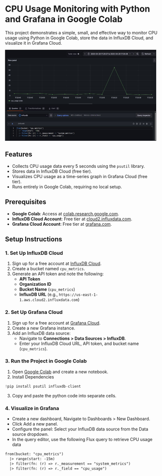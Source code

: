 # CPU Usage Monitoring with Python and Grafana in Google Colab

This project demonstrates a simple, small, and effective way to monitor CPU usage using Python in Google Colab, store the data in InfluxDB Cloud, and visualize it in Grafana Cloud.

<img src="https://github.com/PlayfulDevBit/Grafana-influx/blob/main/Grafana.jpg" alt="Grafana" width="500" height="300">

## Features
- Collects CPU usage data every 5 seconds using the `psutil` library.
- Stores data in InfluxDB Cloud (free tier).
- Visualizes CPU usage as a time-series graph in Grafana Cloud (free tier).
- Runs entirely in Google Colab, requiring no local setup.

## Prerequisites
- **Google Colab**: Access at [colab.research.google.com](https://colab.research.google.com).
- **InfluxDB Cloud Account**: Free tier at [cloud2.influxdata.com](https://cloud2.influxdata.com).
- **Grafana Cloud Account**: Free tier at [grafana.com](https://grafana.com).

## Setup Instructions

### 1. Set Up InfluxDB Cloud
1. Sign up for a free account at [InfluxDB Cloud](https://cloud2.influxdata.com).
2. Create a bucket named `cpu_metrics`.
3. Generate an API token and note the following:
   - **API Token**
   - **Organization ID**
   - **Bucket Name** (`cpu_metrics`)
   - **InfluxDB URL** (e.g., `https://us-east-1-1.aws.cloud2.influxdata.com`)

### 2. Set Up Grafana Cloud
1. Sign up for a free account at [Grafana Cloud](https://grafana.com).
2. Create a new Grafana instance.
3. Add an InfluxDB data source:
   - Navigate to **Connections > Data Sources > InfluxDB**.
   - Enter your InfluxDB Cloud URL, API token, and bucket name (`cpu_metrics`).

### 3. Run the Project in Google Colab
1. Open [Google Colab](https://colab.research.google.com) and create a new notebook.
2. Install Dependencies
```python
!pip install psutil influxdb-client
```
3. Copy and paste the python code into separate cells.

### 4. Visualize in Grafana
* Create a new dashboard,  Navigate to Dashboards > New Dashboard.
* Click Add a new panel.
* Configure the panel: Select your InfluxDB data source from the Data source dropdown.
* In the query editor, use the following Flux query to retrieve CPU usage data
```
from(bucket: "cpu_metrics")
  |> range(start: -15m)
  |> filter(fn: (r) => r._measurement == "system_metrics")
  |> filter(fn: (r) => r._field == "cpu_usage")
```

